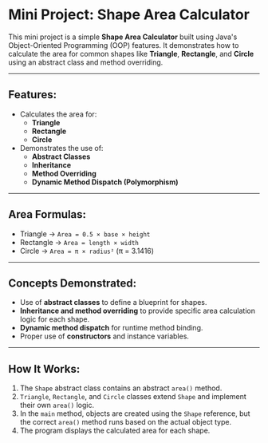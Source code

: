 # Mini Project: Shape Area Calculator

This mini project is a simple **Shape Area Calculator** built using Java's Object-Oriented Programming (OOP) features. It demonstrates how to calculate the area for common shapes like **Triangle**, **Rectangle**, and **Circle** using an abstract class and method overriding.

---

## Features:
- Calculates the area for:
  - **Triangle**
  - **Rectangle**
  - **Circle**
- Demonstrates the use of:
  - **Abstract Classes**
  - **Inheritance**
  - **Method Overriding**
  - **Dynamic Method Dispatch (Polymorphism)**

---

## Area Formulas:
- Triangle → `Area = 0.5 × base × height`
- Rectangle → `Area = length × width`
- Circle → `Area = π × radius²` (π = 3.1416)

---

## Concepts Demonstrated:
- Use of **abstract classes** to define a blueprint for shapes.
- **Inheritance and method overriding** to provide specific area calculation logic for each shape.
- **Dynamic method dispatch** for runtime method binding.
- Proper use of **constructors** and instance variables.

---

## How It Works:
1. The `Shape` abstract class contains an abstract `area()` method.
2. `Triangle`, `Rectangle`, and `Circle` classes extend `Shape` and implement their own `area()` logic.
3. In the `main` method, objects are created using the `Shape` reference, but the correct `area()` method runs based on the actual object type.
4. The program displays the calculated area for each shape.
